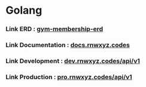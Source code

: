 # Golang

### Link ERD : [gym-membership-erd](https://drive.google.com/file/d/1PtryvUHmDUeaxzjEsab2a7pSRVLvJHrC/view?usp=sharing)

### Link Documentation : [docs.rnwxyz.codes](docs.rnwxyz.codes)

### Link Development : [dev.rnwxyz.codes/api/v1](dev.rnwxyz.codes/api/v1)

### Link Production : [pro.rnwxyz.codes/api/v1](pro.rnwxyz.codes/api/v1)